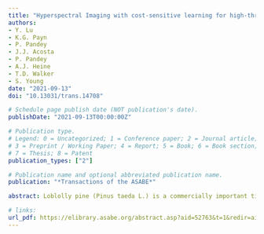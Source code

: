 ```yaml
---
title: "Hyperspectral Imaging with cost-sensitive learning for high-throughput screening of loblolly pine (Pinus Taeda L.) seedling for freeze tolerance"
authors: 
- Y. Lu 
- K.G. Payn 
- P. Pandey
- J.J. Acosta
- P. Pandey
- A.J. Heine 
- T.D. Walker
- S. Young
date: "2021-09-13"
doi: "10.13031/trans.14708"

# Schedule page publish date (NOT publication's date).
publishDate: "2021-09-13T00:00:00Z"

# Publication type.
# Legend: 0 = Uncategorized; 1 = Conference paper; 2 = Journal article;
# 3 = Preprint / Working Paper; 4 = Report; 5 = Book; 6 = Book section;
# 7 = Thesis; 8 = Patent
publication_types: ["2"]

# Publication name and optional abbreviated publication name.
publication: "*Transactions of the ASABE*"

abstract: Loblolly pine (Pinus taeda L.) is a commercially important timber species planted across a wide temperature gradient in the southeastern U.S. It is critical to ensure that the planting stock is suitably adapted to the growing environment to achieve high productivity and survival. Long-term field studies, although considered the most reliable method for assessing cold hardiness of loblolly pine, are extremely resource-intensive and time-consuming. The development of a highthroughput screening tool to characterize and classify freeze tolerance among different genetic entries of seedlings will facilitate accurate deployment of highly productive and well-adapted families across the landscape. This study presents a novel approach using hyperspectral imaging to screen loblolly pine seedlings for freeze tolerance. A diverse population of 1549 seedlings raised in a nursery were subjected to an artificial mid-winter freeze using a freeze chamber. A customassembled hyperspectral imaging system was used for in-situ scanning of the seedlings before and periodically after the freeze event, followed by visual scoring of the frozen seedlings. A hyperspectral data processing pipeline was developed to segment individual seedlings and extract the spectral data. Examination of the spectral features of the seedlings revealed reductions in chlorophylls and water concentrations in the freeze-susceptible plants. Because the majority of seedlings were freeze-stressed, leading to severe class imbalance in the hyperspectral data, a cost-sensitive learning technique that aims to optimize a class-specific cost matrix in classification schemes was proposed for modeling the imbalanced hyperspectral data, classifying the seedlings into healthy and freeze-stressed phenotypes. Cost optimization was effective for boosting the classification accuracy compared to regular modeling that assigns equal costs to individual classes. Full-spectrum, costoptimized support vector machine (SVM) models achieved geometric classification accuracies of 75% to 78% before and within 10 days after the freeze event, and up to 96% for seedlings 41 days after the freeze event. The top portions of seedlings were more indicative of freeze events than the middle and bottom portions, leading to better classification accuracies. Further, variable selection enabled significant reductions in wavelengths while achieving even better accuracies of up to 97% than full-spectrum SVM modeling. This study demonstrates that hyperspectral imaging can provide tree breeders with a valuable tool for improved efficiency and objectivity in the characterization and screening of freeze tolerance for loblolly pine.

# links: 
url_pdf: https://elibrary.asabe.org/abstract.asp?aid=52763&t=1&redir=aid=52763&confalias=&redir=[volume=0&issue=0&conf=t&orgconf=t0000]&redirType=toc_journals.asp&redirType=toc_journals.asp
---
```

